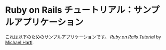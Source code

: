 # Ruby on Rails チュートリアル：サンプルアプリケーション

これは以下のためのサンプルアプリケーションです。
[*Ruby on Rails Tutorial*](http://railstutorial.jp/)
by [Michael Hartl](http://www.michaelhartl.com/).
